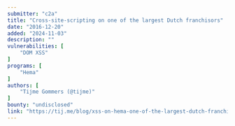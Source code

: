 ```yaml
---
submitter: "c2a"
title: "Cross-site-scripting on one of the largest Dutch franchisors"
date: "2016-12-20"
added: "2024-11-03"
description: ""
vulnerabilities: [
    "DOM XSS"
]
programs: [
    "Hema"
]
authors: [
    "Tijme Gommers (@tijme)"
]
bounty: "undisclosed"
link: "https://tij.me/blog/xss-on-hema-one-of-the-largest-dutch-franchisors/"
---
```




